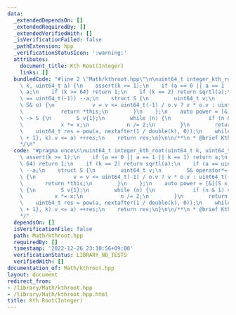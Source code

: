 ```yaml
---
data:
  _extendedDependsOn: []
  _extendedRequiredBy: []
  _extendedVerifiedWith: []
  _isVerificationFailed: false
  _pathExtension: hpp
  _verificationStatusIcon: ':warning:'
  attributes:
    document_title: Kth Root(Integer)
    links: []
  bundledCode: "#line 2 \"Math/kthroot.hpp\"\n\nuint64_t integer_kth_root(uint64_t\
    \ k, uint64_t a) {\n    assert(k >= 1);\n    if (a == 0 || a == 1 || k == 1) return\
    \ a;\n    if (k >= 64) return 1;\n    if (k == 2) return sqrtl(a);\n    if (a\
    \ == uint64_t(-1)) --a;\n    struct S {\n        uint64_t v;\n        S& operator*=(const\
    \ S& o) {\n            v = v <= uint64_t(-1) / o.v ? v * o.v : uint64_t(-1);\n\
    \            return *this;\n        }\n    };\n    auto power = [&](S x, ll n)\
    \ -> S {\n        S v{1};\n        while (n) {\n            if (n & 1) v *= x;\n\
    \            x *= x;\n            n /= 2;\n        }\n        return v;\n    };\n\
    \    uint64_t res = pow(a, nextafter(1 / double(k), 0));\n    while (power(S{res\
    \ + 1}, k).v <= a) ++res;\n    return res;\n}\n\n/**\n * @brief Kth Root(Integer)\n\
    */\n"
  code: "#pragma once\n\nuint64_t integer_kth_root(uint64_t k, uint64_t a) {\n   \
    \ assert(k >= 1);\n    if (a == 0 || a == 1 || k == 1) return a;\n    if (k >=\
    \ 64) return 1;\n    if (k == 2) return sqrtl(a);\n    if (a == uint64_t(-1))\
    \ --a;\n    struct S {\n        uint64_t v;\n        S& operator*=(const S& o)\
    \ {\n            v = v <= uint64_t(-1) / o.v ? v * o.v : uint64_t(-1);\n     \
    \       return *this;\n        }\n    };\n    auto power = [&](S x, ll n) -> S\
    \ {\n        S v{1};\n        while (n) {\n            if (n & 1) v *= x;\n  \
    \          x *= x;\n            n /= 2;\n        }\n        return v;\n    };\n\
    \    uint64_t res = pow(a, nextafter(1 / double(k), 0));\n    while (power(S{res\
    \ + 1}, k).v <= a) ++res;\n    return res;\n}\n\n/**\n * @brief Kth Root(Integer)\n\
    */"
  dependsOn: []
  isVerificationFile: false
  path: Math/kthroot.hpp
  requiredBy: []
  timestamp: '2022-12-26 23:10:56+09:00'
  verificationStatus: LIBRARY_NO_TESTS
  verifiedWith: []
documentation_of: Math/kthroot.hpp
layout: document
redirect_from:
- /library/Math/kthroot.hpp
- /library/Math/kthroot.hpp.html
title: Kth Root(Integer)
---
```

